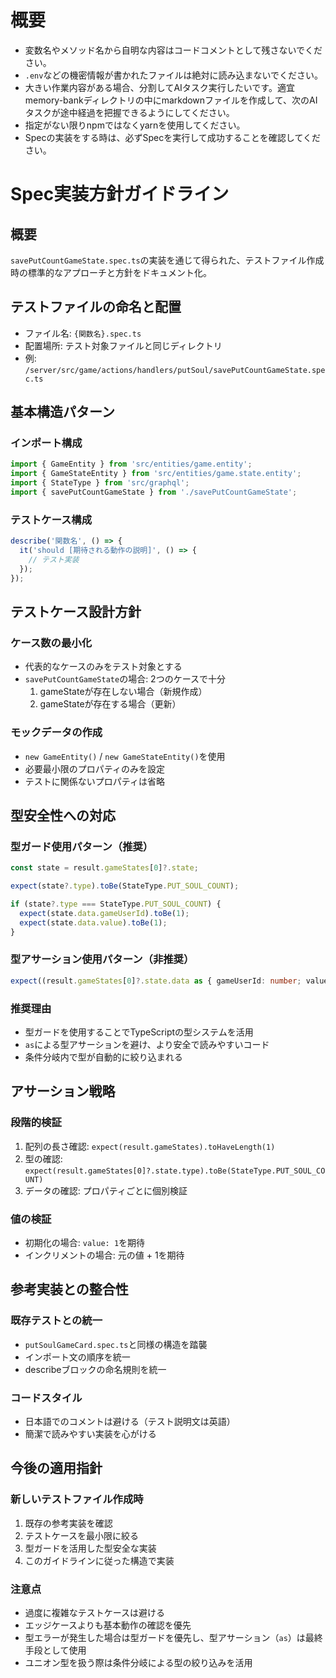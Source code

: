 # 概要
- 変数名やメソッド名から自明な内容はコードコメントとして残さないでください。
- `.env`などの機密情報が書かれたファイルは絶対に読み込まないでください。
- 大きい作業内容がある場合、分割してAIタスク実行したいです。適宜memory-bankディレクトリの中にmarkdownファイルを作成して、次のAIタスクが途中経過を把握できるようにしてください。
- 指定がない限りnpmではなくyarnを使用してください。
- Specの実装をする時は、必ずSpecを実行して成功することを確認してください。

# Spec実装方針ガイドライン

## 概要
`savePutCountGameState.spec.ts`の実装を通じて得られた、テストファイル作成時の標準的なアプローチと方針をドキュメント化。

## テストファイルの命名と配置
- ファイル名: `{関数名}.spec.ts`
- 配置場所: テスト対象ファイルと同じディレクトリ
- 例: `/server/src/game/actions/handlers/putSoul/savePutCountGameState.spec.ts`

## 基本構造パターン

### インポート構成
```typescript
import { GameEntity } from 'src/entities/game.entity';
import { GameStateEntity } from 'src/entities/game.state.entity';
import { StateType } from 'src/graphql';
import { savePutCountGameState } from './savePutCountGameState';
```

### テストケース構成
```typescript
describe('関数名', () => {
  it('should [期待される動作の説明]', () => {
    // テスト実装
  });
});
```

## テストケース設計方針

### ケース数の最小化
- 代表的なケースのみをテスト対象とする
- `savePutCountGameState`の場合: 2つのケースで十分
  1. gameStateが存在しない場合（新規作成）
  2. gameStateが存在する場合（更新）

### モックデータの作成
- `new GameEntity()` / `new GameStateEntity()`を使用
- 必要最小限のプロパティのみを設定
- テストに関係ないプロパティは省略

## 型安全性への対応

### 型ガード使用パターン（推奨）
```typescript
const state = result.gameStates[0]?.state;

expect(state?.type).toBe(StateType.PUT_SOUL_COUNT);

if (state?.type === StateType.PUT_SOUL_COUNT) {
  expect(state.data.gameUserId).toBe(1);
  expect(state.data.value).toBe(1);
}
```

### 型アサーション使用パターン（非推奨）
```typescript
expect((result.gameStates[0]?.state.data as { gameUserId: number; value: number }).gameUserId).toBe(1);
```

### 推奨理由
- 型ガードを使用することでTypeScriptの型システムを活用
- `as`による型アサーションを避け、より安全で読みやすいコード
- 条件分岐内で型が自動的に絞り込まれる

## アサーション戦略

### 段階的検証
1. 配列の長さ確認: `expect(result.gameStates).toHaveLength(1)`
2. 型の確認: `expect(result.gameStates[0]?.state.type).toBe(StateType.PUT_SOUL_COUNT)`
3. データの確認: プロパティごとに個別検証

### 値の検証
- 初期化の場合: `value: 1`を期待
- インクリメントの場合: 元の値 + 1を期待

## 参考実装との整合性

### 既存テストとの統一
- `putSoulGameCard.spec.ts`と同様の構造を踏襲
- インポート文の順序を統一
- describeブロックの命名規則を統一

### コードスタイル
- 日本語でのコメントは避ける（テスト説明文は英語）
- 簡潔で読みやすい実装を心がける

## 今後の適用指針

### 新しいテストファイル作成時
1. 既存の参考実装を確認
2. テストケースを最小限に絞る
3. 型ガードを活用した型安全な実装
4. このガイドラインに従った構造で実装

### 注意点
- 過度に複雑なテストケースは避ける
- エッジケースよりも基本動作の確認を優先
- 型エラーが発生した場合は型ガードを優先し、型アサーション（`as`）は最終手段として使用
- ユニオン型を扱う際は条件分岐による型の絞り込みを活用